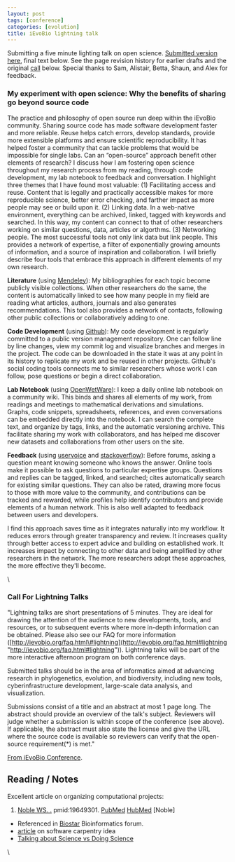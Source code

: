 ```yaml
---
layout: post
tags: [conference]
categories: [evolution]
title: iEvoBio lightning talk
---
```







 








Submitting a five minute lighting talk on open science. [Submitted
version here](/images/8/89/Lightning.pdf "Lightning.pdf"), final text
below. See the page revision history for earlier drafts and the original
[call](#Call_For_Lightning_Talks) below. Special thanks to Sam,
Alistair, Betta, Shaun, and Alex for feedback.

### My experiment with open science: Why the benefits of sharing go beyond source code

The practice and philosophy of open source run deep within the iEvoBio
community. Sharing source code has made software development faster and
more reliable. Reuse helps catch errors, develop standards, provide more
extensible platforms and ensure scientific reproducibility. It has
helped foster a community that can tackle problems that would be
impossible for single labs. Can an “open-source” approach benefit other
elements of research? I discuss how I am fostering open science
throughout my research process from my reading, through code
development, my lab notebook to feedback and conversation. I highlight
three themes that I have found most valuable: (1) Facilitating access
and reuse. Content that is legally and practically accessible makes for
more reproducible science, better error checking, and farther impact as
more people may see or build upon it. (2) Linking data. In a web-native
environment, everything can be archived, linked, tagged with keywords
and searched. In this way, my content can connect to that of other
researchers working on similar questions, data, articles or algorthms.
(3) Networking people. The most successful tools not only link data but
link people. This provides a network of expertise, a filter of
exponentially growing amounts of information, and a source of
inspiration and collaboration. I will briefly describe four tools that
embrace this approach in different elements of my own research.

**Literature** (using
[Mendeley](http://www.mendeley.com/profiles/carl-boettiger "http://www.mendeley.com/profiles/carl-boettiger")):
My bibliographies for each topic become publicly visible collections.
When other researchers do the same, the content is automatically linked
to see how many people in my field are reading what articles, authors,
journals and also generates recommendations. This tool also provides a
network of contacts, following other public collections or
collaboratively adding to one.

**Code Development** (using
[Github](http://www.github.com/cboettig "http://www.github.com/cboettig")):
My code development is regularly committed to a public version
management repository. One can follow line by line changes, view my
commit log and visualize branches and merges in the project. The code
can be downloaded in the state it was at any point in its history to
replicate my work and be reused in other projects. Github's social
coding tools connects me to similar researchers whose work I can follow,
pose questions or begin a direct collaboration.

**Lab Notebook** (using
[OpenWetWare](http://openwetware.org/wiki/User:Carl_Boettiger/Notebook/Comparative_Phylogenetics "http://openwetware.org/wiki/User:Carl_Boettiger/Notebook/Comparative_Phylogenetics")):
I keep a daily online lab notebook on a community wiki. This binds and
shares all elements of my work, from readings and meetings to
mathematical derivations and simulations. Graphs, code snippets,
spreadsheets, references, and even conversations can be embedded
directly into the notebook. I can search the complete text, and organize
by tags, links, and the automatic versioning archive. This facilitate
sharing my work with collaborators, and has helped me discover new
datasets and collaborations from other users on the site.

**Feedback** (using
[uservoice](http://phylogenetics.uservoice.com/forums/43843-general?lang=en&utm_campaign=Widgets&utm_content=tab-widget&utm_medium=widget&utm_source=phylogenetics.uservoice.com "http://phylogenetics.uservoice.com/forums/43843-general?lang=en&utm_campaign=Widgets&utm_content=tab-widget&utm_medium=widget&utm_source=phylogenetics.uservoice.com")
and
[stackoverflow](http://stackoverflow.com/questions/2134583/looking-for-fast-algorithm-to-find-distance-between-two-nodes-in-binary-tree "http://stackoverflow.com/questions/2134583/looking-for-fast-algorithm-to-find-distance-between-two-nodes-in-binary-tree")):
Before forums, asking a question meant knowing someone who knows the
answer. Online tools make it possible to ask questions to particular
expertise groups. Questions and replies can be tagged, linked, and
searched; cites automatically search for existing similar questions.
They can also be rated, drawing more focus to those with more value to
the community, and contributions can be tracked and rewarded, while
profiles help identify contributors and provide elements of a human
network. This is also well adapted to feedback between users and
developers.

I find this approach saves time as it integrates naturally into my
workflow. It reduces errors through greater transparency and review. It
increases quality through better access to expert advice and building on
established work. It increases impact by connecting to other data and
being amplified by other researchers in the network. The more
researchers adopt these approaches, the more effective they'll become.

\

### Call For Lightning Talks

"Lightning talks are short presentations of 5 minutes. They are ideal
for drawing the attention of the audience to new developments, tools,
and resources, or to subsequent events where more in-depth information
can be obtained. Please also see our FAQ for more information
([http://ievobio.org/faq.html\#lightning](http://ievobio.org/faq.html#lightning "http://ievobio.org/faq.html#lightning")).
Lightning talks will be part of the more interactive afternoon program
on both conference days.

Submitted talks should be in the area of informatics aimed at advancing
research in phylogenetics, evolution, and biodiversity, including new
tools, cyberinfrastructure development, large-scale data analysis, and
visualization.

Submissions consist of a title and an abstract at most 1 page long. The
abstract should provide an overview of the talk's subject. Reviewers
will judge whether a submission is within scope of the conference (see
above). If applicable, the abstract must also state the license and give
the URL where the source code is available so reviewers can verify that
the open-source requirement(\*) is met."

[From iEvoBio
Conference](http://ievobio.org/ocs/index.php/ievobio/2010/schedConf/cfp "http://ievobio.org/ocs/index.php/ievobio/2010/schedConf/cfp").

Reading / Notes
---------------

Excellent article on organizing computational projects:

1.  [Noble WS.
    .](http://eutils.ncbi.nlm.nih.gov/entrez/eutils/elink.fcgi?cmd=prlinks&dbfrom=pubmed&retmode=ref&id=19649301 "View or buy article from publisher (if available)")
    pmid:19649301.
    [PubMed](http://eutils.ncbi.nlm.nih.gov/entrez/eutils/efetch.fcgi?db=pubmed&rettype=abstract&id=19649301 "PMID 19649301")
    [HubMed](http://www.hubmed.org/display.cgi?uids=19649301 "PMID 19649301")
    [Noble]

-   Referenced in
    [Biostar](http://biostar.stackexchange.com/ "http://biostar.stackexchange.com/")
    Bioinformatics forum.
-   [article](http://www.americanscientist.org/issues/id.3473,y.0,no.,content.true,page.2,css.print/issue.aspx "http://www.americanscientist.org/issues/id.3473,y.0,no.,content.true,page.2,css.print/issue.aspx")
    on software carpentry idea
-   [Talking about Science vs Doing
    Science](http://scholarlykitchen.sspnet.org/2010/02/08/science-and-web-2-0-talking-about-science-versus-doing-science/ "http://scholarlykitchen.sspnet.org/2010/02/08/science-and-web-2-0-talking-about-science-versus-doing-science/")

\

